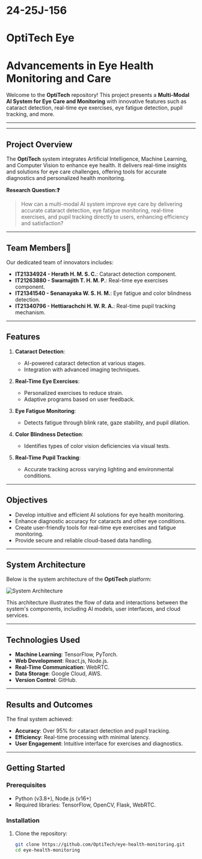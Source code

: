 # 24-25J-156

OptiTech Eye    
=======
# Advancements in Eye Health Monitoring and Care

Welcome to the **OptiTech** repository! This project presents a **Multi-Modal AI System for Eye Care and Monitoring** with innovative features such as cataract detection, real-time eye exercises, eye fatigue detection, pupil tracking, and more.

---


---

## Project Overview
The **OptiTech** system integrates Artificial Intelligence, Machine Learning, and Computer Vision to enhance eye health. It delivers real-time insights and solutions for eye care challenges, offering tools for accurate diagnostics and personalized health monitoring.

**Research Question:❓**
> How can a multi-modal AI system improve eye care by delivering accurate cataract detection, eye fatigue monitoring, real-time exercises, and pupil tracking directly to users, enhancing efficiency and satisfaction?

---

## Team Members👥
Our dedicated team of innovators includes:
- **IT21334924 - Herath H. M. S. C.**: Cataract detection component.
- **IT21263880 - Swarnajith T. H. M. P.**: Real-time eye exercises component.
- **IT21341540 - Senanayaka W. S. H. M.**: Eye fatigue and color blindness detection.
- **IT21340796 - Hettiarachchi H. W. R. A.**: Real-time pupil tracking mechanism.

---

## Features
1. **Cataract Detection**:
   - AI-powered cataract detection at various stages.
   - Integration with advanced imaging techniques.

2. **Real-Time Eye Exercises**:
   - Personalized exercises to reduce strain.
   - Adaptive programs based on user feedback.

3. **Eye Fatigue Monitoring**:
   - Detects fatigue through blink rate, gaze stability, and pupil dilation.

4. **Color Blindness Detection**:
   - Identifies types of color vision deficiencies via visual tests.

5. **Real-Time Pupil Tracking**:
   - Accurate tracking across varying lighting and environmental conditions.

---

## Objectives
- Develop intuitive and efficient AI solutions for eye health monitoring.
- Enhance diagnostic accuracy for cataracts and other eye conditions.
- Create user-friendly tools for real-time eye exercises and fatigue monitoring.
- Provide secure and reliable cloud-based data handling.

---

## System Architecture
Below is the system architecture of the **OptiTech** platform:

![System Architecture](![Image](https://github.com/user-attachments/assets/3da73d95-2125-4dd6-b8c8-39ddd3e3af00))

This architecture illustrates the flow of data and interactions between the system's components, including AI models, user interfaces, and cloud services.

---

## Technologies Used
- **Machine Learning**: TensorFlow, PyTorch.
- **Web Development**: React.js, Node.js.
- **Real-Time Communication**: WebRTC.
- **Data Storage**: Google Cloud, AWS.
- **Version Control**: GitHub.

---

## Results and Outcomes
The final system achieved:
- **Accuracy**: Over 95% for cataract detection and pupil tracking.
- **Efficiency**: Real-time processing with minimal latency.
- **User Engagement**: Intuitive interface for exercises and diagnostics.

---

## Getting Started
### Prerequisites
- Python (v3.8+), Node.js (v16+)
- Required libraries: TensorFlow, OpenCV, Flask, WebRTC.

### Installation
1. Clone the repository:
   ```bash
   git clone https://github.com/OptiTech/eye-health-monitoring.git
   cd eye-health-monitoring



